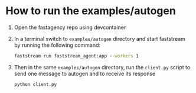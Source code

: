 # How to run the examples/autogen

1. Open the fastagency repo using devcontainer

2. In a terminal switch to `examples/autogen` directory and start faststream by running the following command:
   ```cmd
   faststream run faststream_agent:app --workers 1
   ```

3. Then in the same `examples/autogen` directory, run the `client.py` script to send one message to autogen and to receive its response
   ```cmd
   python client.py
   ```
